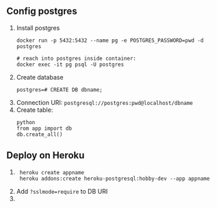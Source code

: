 ## Config postgres
1. Install postgres
    ```
    docker run -p 5432:5432 --name pg -e POSTGRES_PASSWORD=pwd -d postgres

    # reach into postgres inside container:
    docker exec -it pg psql -U postgres
    ```
2. Create database
    ```
    postgres=# CREATE DB dbname;
    ```
3. Connection URI: `postgresql://postgres:pwd@localhost/dbname`
4. Create table:
    ```
    python
    from app import db
    db.create_all()
    ```

## Deploy on Heroku

1. ```
    heroku create appname
    heroku addons:create heroku-postgresql:hobby-dev --app appname
    ```
2. Add `?sslmode=require` to DB URI
3. 
